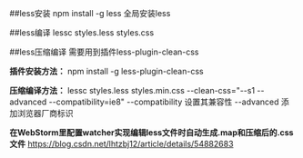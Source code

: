 ##less安装
npm install -g less   全局安装less

##less编译
lessc styles.less styles.css

##less压缩编译
需要用到插件less-plugin-clean-css

**插件安装方法：**
npm install -g less-plugin-clean-css

**压缩编译方法：**
lessc styles.less styles.min.css --clean-css="--s1 --advanced --compatibility=ie8"
--compatibility  设置其兼容性
--advanced 添加浏览器厂商标识

**在WebStorm里配置watcher实现编辑less文件时自动生成.map和压缩后的.css文件**
https://blog.csdn.net/lhtzbj12/article/details/54882683
